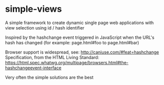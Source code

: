 # simple-views
A simple framework to create dynamic single page web applications with view selection using id / hash identifier

Inspired by the hashchange event triggered in JavaScript when the URL's hash has changed (for example: page.html#foo to page.html#bar)

Browser support is widespread, see: http://caniuse.com/#feat=hashchange
Specification, from the HTML Living Standard: https://html.spec.whatwg.org/multipage/browsers.html#the-hashchangeevent-interface

Very often the simple solutions are the best
